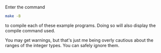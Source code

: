 Enter the command
```sh
make -B
```
to compile each of these example programs. Doing so will also display the compile command used.

You may get warnings, but that's just me being overly cautious about the ranges of the integer types. You can safely
ignore them.
